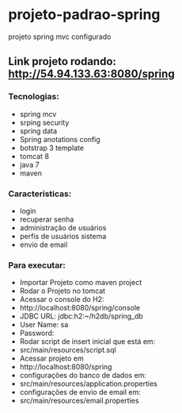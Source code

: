 # projeto-padrao-spring
projeto spring mvc configurado

## Link projeto rodando: http://54.94.133.63:8080/spring
 
### Tecnologias:
 
 * spring mcv
 * srping security
 * spring data
 * Spring anotations config
 * botstrap 3 template
 * tomcat 8 
 * java 7
 * maven
 
### Caracteristicas:
 
 * login
 * recuperar senha
 * administração de usuários
 * perfis de usuários sistema
 * envio de email
 

### Para executar:

* Importar Projeto como maven project
* Rodar o Projeto no tomcat
* Acessar o console do H2:
 * http://localhost:8080/spring/console
 * JDBC URL: jdbc:h2:~/h2db/spring_db 
 * User Name: sa 
 * Password:
* Rodar script de insert inicial que está em:
 * src/main/resources/script.sql
* Acessar projeto em
 * http://localhost:8080/spring
* configurações do banco de dados em:
 * src/main/resources/application.properties
* configurações de envio de email em:
 * src/main/resources/email.properties
